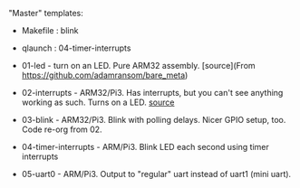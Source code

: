 

"Master" templates:
* Makefile : blink
* qlaunch : 04-timer-interrupts


* 01-led - turn on an LED. Pure ARM32 assembly. [source](From https://github.com/adamransom/bare_meta)
* 02-interrupts - ARM32/Pi3. Has interrupts, but you can't see anything working as such. Turns on a LED. [source](https://github.com/enricorov/Pinterrupt)
* 03-blink - ARM32/Pi3. Blink with polling delays. Nicer GPIO setup, too. Code re-org from 02.
* 04-timer-interrupts - ARM/Pi3. Blink LED each second using timer interrupts
* 05-uart0 - ARM/Pi3. Output to "regular" uart instead of uart1 (mini uart).
